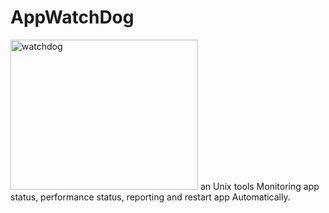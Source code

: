 # AppWatchDog
<img src="http://linuxbar.org/wp-content/uploads/2018/01/watchdog.jpg" width="300px" height="240px" alt="watchdog">
an Unix tools Monitoring app status, performance status, reporting and restart app Automatically.

